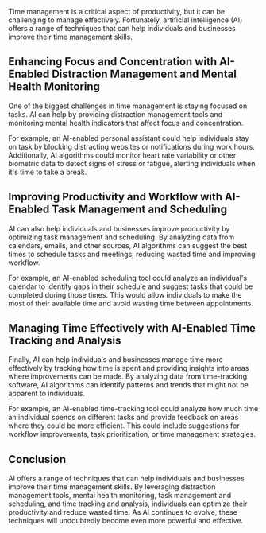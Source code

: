 

Time management is a critical aspect of productivity, but it can be challenging to manage effectively. Fortunately, artificial intelligence (AI) offers a range of techniques that can help individuals and businesses improve their time management skills.

Enhancing Focus and Concentration with AI-Enabled Distraction Management and Mental Health Monitoring
-----------------------------------------------------------------------------------------------------

One of the biggest challenges in time management is staying focused on tasks. AI can help by providing distraction management tools and monitoring mental health indicators that affect focus and concentration.

For example, an AI-enabled personal assistant could help individuals stay on task by blocking distracting websites or notifications during work hours. Additionally, AI algorithms could monitor heart rate variability or other biometric data to detect signs of stress or fatigue, alerting individuals when it's time to take a break.

Improving Productivity and Workflow with AI-Enabled Task Management and Scheduling
----------------------------------------------------------------------------------

AI can also help individuals and businesses improve productivity by optimizing task management and scheduling. By analyzing data from calendars, emails, and other sources, AI algorithms can suggest the best times to schedule tasks and meetings, reducing wasted time and improving workflow.

For example, an AI-enabled scheduling tool could analyze an individual's calendar to identify gaps in their schedule and suggest tasks that could be completed during those times. This would allow individuals to make the most of their available time and avoid wasting time between appointments.

Managing Time Effectively with AI-Enabled Time Tracking and Analysis
--------------------------------------------------------------------

Finally, AI can help individuals and businesses manage time more effectively by tracking how time is spent and providing insights into areas where improvements can be made. By analyzing data from time-tracking software, AI algorithms can identify patterns and trends that might not be apparent to individuals.

For example, an AI-enabled time-tracking tool could analyze how much time an individual spends on different tasks and provide feedback on areas where they could be more efficient. This could include suggestions for workflow improvements, task prioritization, or time management strategies.

Conclusion
----------

AI offers a range of techniques that can help individuals and businesses improve their time management skills. By leveraging distraction management tools, mental health monitoring, task management and scheduling, and time tracking and analysis, individuals can optimize their productivity and reduce wasted time. As AI continues to evolve, these techniques will undoubtedly become even more powerful and effective.
